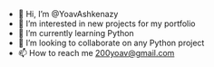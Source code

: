 - 👋 Hi, I’m @YoavAshkenazy
- 👀 I’m interested in new projects for my portfolio
- 🌱 I’m currently learning Python
- 💞️ I’m looking to collaborate on any Python project
- 📫 How to reach me 200yoav@gmail.com

<!---
YoavAshkenazy/YoavAshkenazy is a ✨ special ✨ repository because its `README.md` (this file) appears on your GitHub profile.
You can click the Preview link to take a look at your changes.
--->
